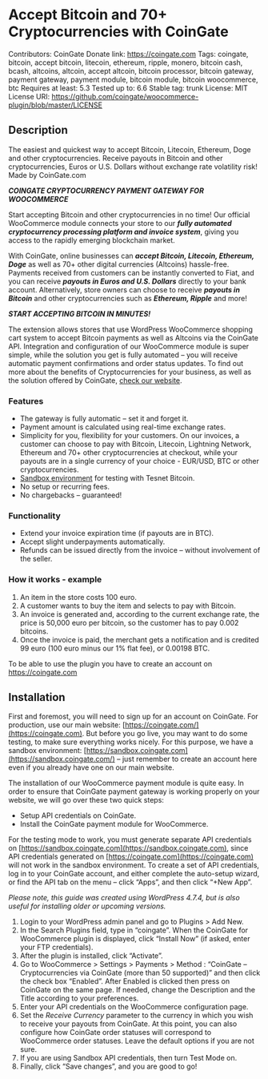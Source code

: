 # Accept Bitcoin and 70+ Cryptocurrencies with CoinGate
Contributors: CoinGate
Donate link: https://coingate.com
Tags: coingate, bitcoin, accept bitcoin, litecoin, ethereum, ripple, monero, bitcoin cash, bcash, altcoins, altcoin, accept altcoin, bitcoin processor, bitcoin gateway, payment gateway, payment module, bitcoin module, bitcoin woocommerce, btc
Requires at least: 5.3
Tested up to: 6.6
Stable tag: trunk
License: MIT
License URI: https://github.com/coingate/woocommerce-plugin/blob/master/LICENSE

## Description

The easiest and quickest way to accept Bitcoin, Litecoin, Ethereum, Doge and other cryptocurrencies. Receive payouts in Bitcoin and other cryptocurrencies, Euros or U.S. Dollars without exchange rate volatility risk! Made by CoinGate.com

***COINGATE CRYPTOCURRENCY PAYMENT GATEWAY FOR WOOCOMMERCE***

Start accepting Bitcoin and other cryptocurrencies in no time! Our official WooCommerce module connects your store to our ***fully automated cryptocurrency processing platform and invoice system***, giving you access to the rapidly emerging blockchain market.

With CoinGate, online businesses can ***accept Bitcoin, Litecoin, Ethereum, Doge*** as well as 70+ other digital currencies (Altcoins) hassle-free. Payments received from customers can be instantly converted to Fiat, and you can receive ***payouts in Euros and U.S. Dollars*** directly to your bank account. Alternatively, store owners can choose to receive ***payouts in Bitcoin*** and other cryptocurrencies such as ***Ethereum, Ripple*** and more!

***START ACCEPTING BITCOIN IN MINUTES!***

The extension allows stores that use WordPress WooCommerce shopping cart system to accept Bitcoin payments as well as Altcoins via the CoinGate API. Integration and configuration of our WooCommerce module is super simple, while the solution you get is fully automated – you will receive automatic payment confirmations and order status updates.
To find out more about the benefits of Cryptocurrencies for your business, as well as the solution offered by CoinGate, [check our website](https://coingate.com/accept).

### Features

* The gateway is fully automatic – set it and forget it.
* Payment amount is calculated using real-time exchange rates.
* Simplicity for you, flexibility for your customers. On our invoices, a customer can choose to pay with Bitcoin, Litecoin, Lightning Network, Ethereum and 70+ other cryptocurrencies at checkout, while your payouts are in a single currency of your choice - EUR/USD, BTC or other cryptocurrencies.
* [Sandbox environment](https://sandbox.coingate.com/) for testing with Tesnet Bitcoin.
* No setup or recurring fees.
* No chargebacks – guaranteed!

### Functionality

* Extend your invoice expiration time (if payouts are in BTC).
* Accept slight underpayments automatically.
* Refunds can be issued directly from the invoice – without involvement of the seller.

### How it works - example

1. An item in the store costs 100 euro.
2. A customer wants to buy the item and selects to pay with Bitcoin.
3. An invoice is generated and, according to the current exchange rate, the price is 50,000 euro per bitcoin, so the customer has to pay 0.002 bitcoins.
4. Once the invoice is paid, the merchant gets a notification and is credited 99 euro (100 euro minus our 1% flat fee), or 0.00198 BTC.

To be able to use the plugin you have to create an account on https://coingate.com

## Installation

First and foremost, you will need to sign up for an account on CoinGate. For production, use our main website: [https://coingate.com/](https://coingate.com). But before you go live, you may want to do some testing, to make sure everything works nicely. For this purpose, we have a sandbox environment: [https://sandbox.coingate.com](https://sandbox.coingate.com/) – just remember to create an account here even if you already have one on our main website.

The installation of our WooCommerce payment module is quite easy. In order to ensure that CoinGate payment gateway is working properly on your website, we will go over these two quick steps:

* Setup API credentials on CoinGate.
* Install the CoinGate payment module for WooCommerce.

For the testing mode to work, you must generate separate API credentials on [https://sandbox.coingate.com](https://sandbox.coingate.com), since API credentials generated on [https://coingate.com](https://coingate.com) will not work in the sandbox environment. To create a set of API credentials, log in to your CoinGate account, and either complete the auto-setup wizard, or find the API tab on the menu – click “Apps”, and then click “+New App”.

*Please note, this guide was created using WordPress 4.7.4, but is also useful for installing older or upcoming versions.*

1. Login to your WordPress admin panel and go to Plugins > Add New.
2. In the Search Plugins field, type in “coingate”. When the CoinGate for WooCommerce plugin is displayed, click “Install Now” (if asked, enter your FTP credentials).
3. After the plugin is installed, click “Activate”.	
4. Go to WooCommerce > Settings > Payments > Method : “CoinGate – Cryptocurrencies via CoinGate (more than 50 supported)” and then click the check box “Enabled”. After Enabled is clicked then press on CoinGate on the same page. If needed, change the Description and the Title according to your preferences.
5. Enter your API credentials on the WooCommerce configuration page.
6. Set the *Receive Currency* parameter to the currency in which you wish to receive your payouts from CoinGate. 
At this point, you can also configure how CoinGate order statuses will correspond to WooCommerce order statuses. Leave the default options if you are not sure.
7. If you are using Sandbox API credentials, then turn Test Mode on.
8. Finally, click “Save changes”, and you are good to go!
